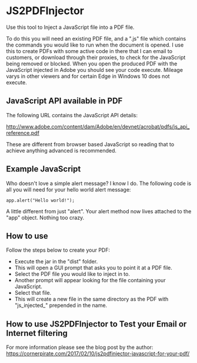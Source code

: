 # JS2PDFInjector
Use this tool to Inject a JavaScript file into a PDF file.

To do this you will need an existing PDF file, and a ".js" file which contains the commands you would like to run when the document is opened.
I use this to create PDFs with some active code in there that I can email to customers, or download through their proxies, to check for the JavaScript being removed or blocked.
When you open the produced PDF with the JavaScript injected in Adobe you should see your code execute. Mileage varys in other viewers and for certain Edge in Windows 10 does not execute.

## JavaScript API available in PDF

The following URL contains the JavaScript API details:

http://www.adobe.com/content/dam/Adobe/en/devnet/acrobat/pdfs/js_api_reference.pdf

These are different from browser based JavaScript so reading that to achieve anything advanced is recommended.

## Example JavaScript

Who doesn't love a simple alert message? I know I do. The following code is all you will need for your hello world alert message:

```app.alert("Hello world!");```

A little different from just "alert". Your alert method now lives attached to the "app" object. Nothing too crazy.

## How to use

Follow the steps below to create your PDF:

* Execute the jar in the "dist" folder. 
* This will open a GUI prompt that asks you to point it at a PDF file. 
* Select the PDF file you would like to inject in to.
* Another prompt will appear looking for the file containing your JavaScript.
* Select that file.
* This will create a new file in the same directory as the PDF with "js_injected_" prepended in the name.

## How to use JS2PDFInjector to Test your Email or Internet filtering

For more information please see the blog post by the author:
https://cornerpirate.com/2017/02/10/js2pdfinjector-javascript-for-your-pdf/


